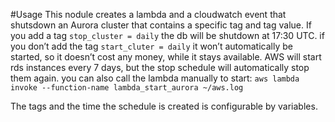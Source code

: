 #Usage
This nodule creates a lambda and a cloudwatch event that shutsdown an Aurora cluster that contains a specific tag and tag value. 
If you add a tag
```stop_cluster = daily```
the db will be shutdown at 17:30 UTC. if you don’t add the tag
```start_cluter = daily```
it won’t automatically be started, so it doesn’t cost any money, while it stays available. AWS will start rds instances every 7 days, but the stop schedule will automatically stop them again. you can also call the lambda manually to start:
```aws lambda invoke --function-name lambda_start_aurora ~/aws.log```

The tags and the time the schedule is created is configurable by variables. 
